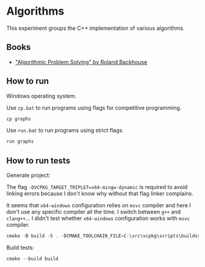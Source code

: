 # Algorithms

This experiment groups the C++ implementation of various algorithms.

## Books

- ["Algorithmic Problem Solving" by Roland Backhouse](https://books.google.rs/books?id=84VZLWMnKrQC&printsec=frontcover&redir_esc=y#v=onepage&q&f=false)

## How to run

Windows operating system.

Use `cp.bat` to run programs using flags for competitive programming.

```cmd
cp graphs
```

Use `run.bat` to run programs using strict flags.

```cmd
run graphs
```

## How to run tests

Generate project:

The flag `-DVCPKG_TARGET_TRIPLET=x64-mingw-dynamic` is required to avoid linking errors because I don't know why without that flag linker complains.

It seems that `x64-windows` configuration relies on `msvc` compiler and here I don't use any specific compiler all the time. I switch between `g++` and `clang++`... I didn't test whether `x64-windows` configuration works with `msvc` compiler.

```powershell
cmake -B build -S . -DCMAKE_TOOLCHAIN_FILE=C:\src\vcpkg\scripts\buildsystems\vcpkg.cmake -DVCPKG_TARGET_TRIPLET=x64-mingw-dynamic
```

Build tests:

```powershell
cmake --build build
```
